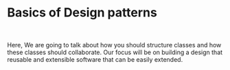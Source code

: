 # Basics of Design patterns
</br>

  Here, We are going to talk about how you should structure classes and how these classes should collaborate. Our focus will be on building a design that reusable and extensible software that can be easily extended.
